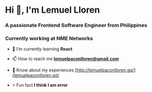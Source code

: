 <h1 align="left">Hi 👋, I'm Lemuel Lloren</h1>
<h3 align="left">A passionate Frontend Software Engineer from Philippines</h3>
<h3 align="left">Currently working at NME Networks</h3>

- 🌱 I’m currently learning **React**

- 📫 How to reach me **lemuelpaconlloren@gmail.com**

- 📄 Know about my experiences [http://lemuelpaconlloren.gq/](lemuelpaconlloren.gq)

- ⚡ Fun fact **I think I am error**

